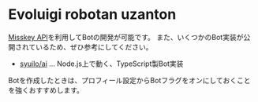 # Evoluigi robotan uzanton
[Misskey API](./api)を利用してBotの開発が可能です。 また、いくつかのBot実装が公開されているため、ぜひ参考にしてください。

- [syuilo/ai](https://github.com/syuilo/ai) ... Node.js上で動く、TypeScript製Bot実装

Botを作成したときは、プロフィール設定からBotフラグをオンにしておくことを強くおすすめします。
